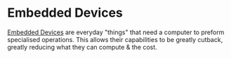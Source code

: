 # Embedded Devices
[Embedded Devices](Embedded%20Devices.md) are everyday "things" that need a computer to preform specialised operations. This allows their capabilities to be greatly cutback, greatly reducing what they can compute & the cost.